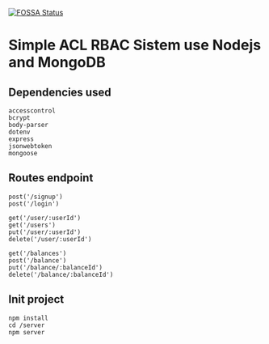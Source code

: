 [![FOSSA Status](https://app.fossa.com/api/projects/git%2Bgithub.com%2FGuillerbr%2Frbac-node-acl-mongo.svg?type=small)](https://app.fossa.com/projects/git%2Bgithub.com%2FGuillerbr%2Frbac-node-acl-mongo?ref=badge_small)

# Simple ACL RBAC Sistem use Nodejs and MongoDB


## Dependencies used

    accesscontrol 
    bcrypt 
    body-parser
    dotenv 
    express 
    jsonwebtoken 
    mongoose 



## Routes endpoint

    post('/signup')
    post('/login')

    get('/user/:userId')
    get('/users')
    put('/user/:userId')
    delete('/user/:userId')

    get('/balances')
    post('/balance')
    put('/balance/:balanceId')
    delete('/balance/:balanceId')



    
## Init project

    npm install 
    cd /server
    npm server